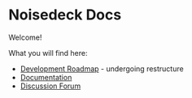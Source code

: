 # Noisedeck Docs

Welcome!

What you will find here:
* [Development Roadmap](https://github.com/noisedeck/noisedeck-docs/projects/1) - undergoing restructure
* [Documentation](https://github.com/noisedeck/noisedeck-docs/wiki)
* [Discussion Forum](https://github.com/noisedeck/noisedeck-docs/discussions)




